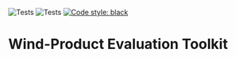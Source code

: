 
![Tests](https://github.com/Eisbrenner/windeval/workflows/Lint/badge.svg)
![Tests](https://github.com/Eisbrenner/windeval/workflows/Test/badge.svg)
[![Code style: black](https://img.shields.io/badge/code%20style-black-000000.svg)](https://github.com/psf/black)

# Wind-Product Evaluation Toolkit
